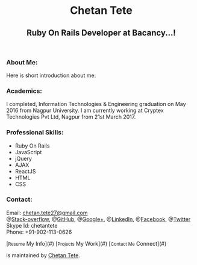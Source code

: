 <header>

<div class="inner">

# Chetan Tete



## Ruby On Rails Developer at Bacancy...!


</header>

<div id="content-wrapper">

<div class="inner clearfix">

<section id="main-content">

### About Me:

Here is short introduction about me:  

### Academics:

I completed, Information Technologies & Engineering graduation on May 2016 from Nagpur University. I am currently working at Cryptex Technologies Pvt Ltd, Nagpur from 21st March 2017.  

### Professional Skills:

  <ul>
    <li>Ruby On Rails</li>
    <li>JavaScript</li>
    <li>jQuery</li>
    <li>AJAX</li>   
    <li>ReactJS</li>
    <li>HTML</li>
    <li>CSS</li>

  </ul>

### Contact:

Email: [chetan.tete27@gmail.com](#)  
@[Stack-overflow](#), @[GitHub](https://github.com/chetantete), @[Google+](#), @[LinkedIn](#), @[Facebook](#), @[Twitter](#)  
Skype Id: <a>chetantete</a>  
Phone: <a>+91-902-113-0626</a>  

</section>

<aside id="sidebar">[<small>Resume</small> My Info](#) [<small>Projects</small> My Work](#) [<small>Contact Me</small> Connect](#)

[](https://github.com/chetantete/)is maintained by [Chetan Tete](https://github.com/chetantete).

</aside>

</div>

</div>
